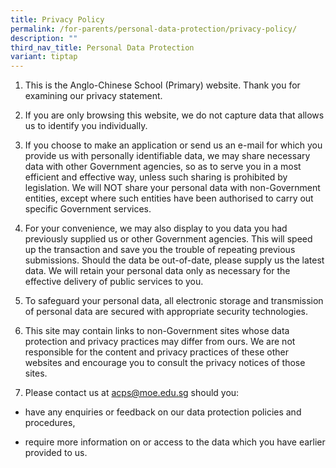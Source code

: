 ```yaml
---
title: Privacy Policy
permalink: /for-parents/personal-data-protection/privacy-policy/
description: ""
third_nav_title: Personal Data Protection
variant: tiptap
---
```

<ol data-tight="true" class="tight">
<li>
<p>This is the Anglo-Chinese School (Primary) website. Thank you for examining
our privacy statement.</p>
</li>
<li>
<p>If you are only browsing this website, we do not capture data that allows
us to identify you individually.</p>
</li>
</ol>
<ol start="3" data-tight="true" class="tight">
<li>
<p>If you choose to make an application or send us an e-mail for which you
provide us with personally identifiable data, we may share necessary data
with other Government agencies, so as to serve you in a most efficient
and effective way, unless such sharing is prohibited by legislation. We
will NOT share your personal data with non-Government entities, except
where such entities have been authorised to carry out specific Government
services.</p>
</li>
<li>
<p>For your convenience, we may also display to you data you had previously
supplied us or other Government agencies. This will speed up the transaction
and save you the trouble of repeating previous submissions. Should the
data be out-of-date, please supply us the latest data. We will retain your
personal data only as necessary for the effective delivery of public services
to you.</p>
</li>
<li>
<p>To safeguard your personal data, all electronic storage and transmission
of personal data are secured with appropriate security technologies.</p>
</li>
<li>
<p>This site may contain links to non-Government sites whose data protection
and privacy practices may differ from ours. We are not responsible for
the content and privacy practices of these other websites and encourage
you to consult the privacy notices of those sites.</p>
</li>
<li>
<p>Please contact us at <a href="mailto:acps@moe.edu.sg" rel="noopener noreferrer nofollow" target="_blank">acps@moe.edu.sg</a> should you:</p>
</li>
</ol>
<ul data-tight="true" class="tight">
<li>
<p>have any enquiries or feedback on our data protection policies and procedures,</p>
</li>
<li>
<p>require more information on or access to the data which you have earlier
provided to us.</p>
</li>
</ul>
<p></p>